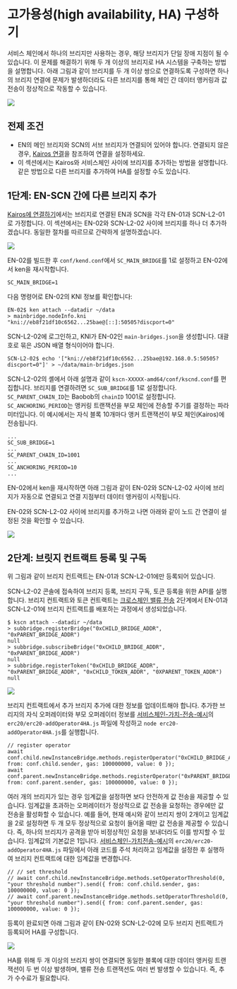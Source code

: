 # 고가용성(high availability, HA) 구성하기

서비스 체인에서 하나의 브리지만 사용하는 경우, 해당 브리지가 단일 장애 지점이 될 수 있습니다. 이 문제를 해결하기 위해 두 개 이상의 브리지로 HA 시스템을 구축하는 방법을 설명합니다. 아래 그림과 같이 브리지를 두 개 이상 쌍으로 연결하도록 구성하면 하나의 브리지 연결에 문제가 발생하더라도 다른 브리지를 통해 체인 간 데이터 앵커링과 값 전송이 정상적으로 작동할 수 있습니다.

![](/img/nodes/sc-ha-arch.png)

## 전제 조건 <a id="prerequisites"></a>

- EN의 메인 브리지와 SCN의 서브 브리지가 연결되어 있어야 합니다. 연결되지 않은 경우, [Kairos 연결](en-scn-connection.md)을 참조하여 연결을 설정하세요.
- 이 섹션에서는 Kairos와 서비스체인 사이에 브리지를 추가하는 방법을 설명합니다. 같은 방법으로 다른 브리지를 추가하여 HA를 설정할 수도 있습니다.

## 1단계: EN-SCN 간에 다른 브리지 추가 <a id="step-1-adding-another-bridge-between-en-scn"></a>

[Kairos에 연결하기](en-scn-connection.md)에서는 브리지로 연결된 EN과 SCN을 각각 EN-01과 SCN-L2-01로 가정합니다. 이 섹션에서는 EN-02와 SCN-L2-02 사이에 브리지를 하나 더 추가하겠습니다.
동일한 절차를 따르므로 간략하게 설명하겠습니다.

![](/img/nodes/sc-ha-add-bridge.png)

EN-02를 빌드한 후 `conf/kend.conf`에서 `SC_MAIN_BRIDGE`를 1로 설정하고 EN-02에서 ken을 재시작합니다.

```console
SC_MAIN_BRIDGE=1
```

다음 명령어로 EN-02의 KNI 정보를 확인합니다:

```console
EN-02$ ken attach --datadir ~/data
> mainbridge.nodeInfo.kni
"kni://eb8f21df10c6562...25bae@[::]:50505?discport=0"
```

SCN-L2-02에 로그인하고, KNI가 EN-02인 `main-bridges.json`을 생성합니다. 대괄호로 묶은 JSON 배열 형식이어야 합니다.

```console
SCN-L2-02$ echo '["kni://eb8f21df10c6562...25bae@192.168.0.5:50505?discport=0"]' > ~/data/main-bridges.json
```

SCN-L2-02의 셸에서 아래 설명과 같이 `kscn-XXXXX-amd64/conf/kscnd.conf`를 편집합니다.
브리지를 연결하려면 `SC_SUB_BRIDGE`를 1로 설정합니다.
`SC_PARENT_CHAIN_ID`는 Baobob의 `chainID` 1001로 설정합니다.
`SC_ANCHORING_PERIOD`는 앵커링 트랜잭션을 부모 체인에 전송할 주기를 결정하는 파라미터입니다. 이 예시에서는 자식 블록 10개마다 앵커 트랜잭션이 부모 체인(Kairos)에 전송됩니다.

```
...
SC_SUB_BRIDGE=1
...
SC_PARENT_CHAIN_ID=1001
...
SC_ANCHORING_PERIOD=10
...
```

EN-02에서 ken을 재시작하면 아래 그림과 같이 EN-02와 SCN-L2-02 사이에 브리지가 자동으로 연결되고 연결 지점부터 데이터 앵커링이 시작됩니다.

EN-02와 SCN-L2-02 사이에 브리지를 추가하고 나면 아래와 같이 노드 간 연결이 설정된 것을 확인할 수 있습니다.

![](/img/nodes/sc-ha-before-register.png)

## 2단계: 브릿지 컨트랙트 등록 및 구독 <a id="step-2-registering-and-subscribing-the-bridge-contract"></a>

위 그림과 같이 브리지 컨트랙트는 EN-01과 SCN-L2-01에만 등록되어 있습니다.

SCN-L2-02 콘솔에 접속하여 브리지 등록, 브리지 구독, 토큰 등록을 위한 API를 실행합니다. 브리지 컨트랙트와 토큰 컨트랙트는 [크로스체인 밸류 전송](value-transfer.md) 2단계에서 EN-01과 SCN-L2-01에 브리지 컨트랙트를 배포하는 과정에서 생성되었습니다.

```
$ kscn attach --datadir ~/data
> subbridge.registerBridge("0xCHILD_BRIDGE_ADDR", "0xPARENT_BRIDGE_ADDR")
null
> subbridge.subscribeBridge("0xCHILD_BRIDGE_ADDR", "0xPARENT_BRIDGE_ADDR")
null
> subbridge.registerToken("0xCHILD_BRIDGE_ADDR", "0xPARENT_BRIDGE_ADDR", "0xCHILD_TOKEN_ADDR", "0XPARENT_TOKEN_ADDR")
null
```

![](/img/nodes/sc-ha-before-register2.png)

브리지 컨트랙트에서 추가 브리지 추가에 대한 정보를 업데이트해야 합니다. 추가한 브리지의 자식 오퍼레이터와 부모 오퍼레이터 정보를 [서비스체인-가치-전송-예시](https://github.com/klaytn/servicechain-value-transfer-examples)의 `erc20/erc20-addOperator4HA.js` 파일에 작성하고 `node erc20-addOperator4HA.js`를 실행합니다.

```
// register operator
await conf.child.newInstanceBridge.methods.registerOperator("0xCHILD_BRIDGE_ADDR").send({ from: conf.child.sender, gas: 100000000, value: 0 });
await conf.parent.newInstanceBridge.methods.registerOperator("0xPARENT_BRIDGE_ADDR").send({ from: conf.parent.sender, gas: 100000000, value: 0 });
```

여러 개의 브리지가 있는 경우 임계값을 설정하면 보다 안전하게 값 전송을 제공할 수 있습니다. 임계값을 초과하는 오퍼레이터가 정상적으로 값 전송을 요청하는 경우에만 값 전송을 활성화할 수 있습니다. 예를 들어, 현재 예시와 같이 브리지 쌍이 2개이고 임계값을 2로 설정하면 두 개 모두 정상적으로 요청이 들어올 때만 값 전송을 제공할 수 있습니다. 즉, 하나의 브리지가 공격을 받아 비정상적인 요청을 보내더라도 이를 방지할 수 있습니다. 임계값의 기본값은 1입니다. [서비스체인-가치전송-예시](https://github.com/klaytn/servicechain-value-transfer-examples)의 `erc20/erc20-addOperator4HA.js` 파일에서 아래 코드를 주석 처리하고 임계값을 설정한 후 실행하여 브리지 컨트랙트에 대한 임계값을 변경합니다.

```
// // set threshold
// await conf.child.newInstanceBridge.methods.setOperatorThreshold(0, "your threshold number").send({ from: conf.child.sender, gas: 100000000, value: 0 });
// await conf.parent.newInstanceBridge.methods.setOperatorThreshold(0, "your threshold number").send({ from: conf.parent.sender, gas: 100000000, value: 0 });
```

등록이 완료되면 아래 그림과 같이 EN-02와 SCN-L2-02에 모두 브리지 컨트랙트가 등록되어 HA를 구성합니다.

![](/img/nodes/sc-ha-after-register.png)

HA를 위해 두 개 이상의 브리지 쌍이 연결되면 동일한 블록에 대한 데이터 앵커링 트랜잭션이 두 번 이상 발생하며, 밸류 전송 트랜잭션도 여러 번 발생할 수 있습니다. 즉, 추가 수수료가 필요합니다.